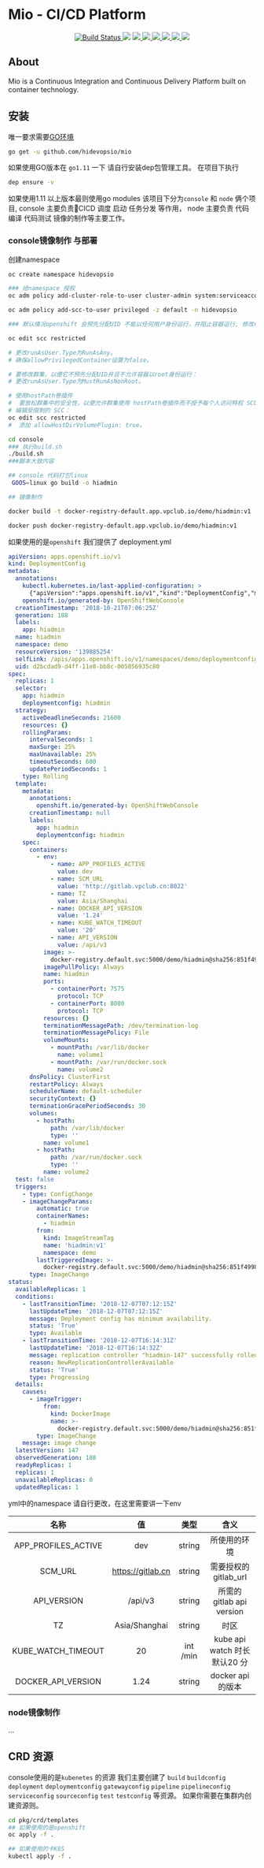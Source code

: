 # Mio - CI/CD Platform

<p align="center">
  <a href="https://travis-ci.org/hidevopsio/mio?branch=master">
    <img src="https://travis-ci.org/hidevopsio/mio.svg?branch=master" alt="Build Status"/>
  </a>
  <a class="badge-align" href="https://www.codacy.com/app/john-deng/mio?utm_source=github.com&amp;utm_medium=referral&amp;utm_content=hidevopsio/mio&amp;utm_campaign=Badge_Grade"><img src="https://api.codacy.com/project/badge/Grade/ee8ddbf56ece4f46a6efeb216c351a0f"/></a>
  <a href="https://github.com/hidevopsio/mio">
    <img src="https://tokei.rs/b1/github/hidevopsio/mio" />
  </a>
  <a href="https://codecov.io/gh/hidevopsio/mio">
    <img src="https://codecov.io/gh/hidevopsio/mio/branch/master/graph/badge.svg" />
  </a>
  <a href="https://opensource.org/licenses/Apache-2.0">
      <img src="https://img.shields.io/badge/License-Apache%202.0-green.svg" />
  </a>
  <a href="https://goreportcard.com/report/hidevops.io/mio">
      <img src="https://goreportcard.com/badge/hidevops.io/mio" />
  </a>
  <a href="https://godoc.org/hidevops.io/mio">
      <img src="https://godoc.org/github.com/golang/gddo?status.svg" />
  </a>
  <a href="https://gitter.im/hidevopsio/mio">
      <img src="https://img.shields.io/badge/GITTER-join%20chat-green.svg" />
  </a>
</p>

## About

Mio is a Continuous Integration and Continuous Delivery Platform built on container technology.

## 安装

唯一要求需要[GO环境](https://golang.org/)

```bash
go get -u github.com/hidevopsio/mio
```

如果使用GO版本在 `go1.11` 一下 请自行安装dep包管理工具。
在项目下执行

```bash
dep ensure -v
```

如果使用1.11 以上版本最则使用go modules
该项目下分为`console` 和 `node` 俩个项目, console 主要负责CICD 调度 启动 任务分发 等作用， node 主要负责 代码编译 代码测试 镜像的制作等主要工作。

### console镜像制作 与部署

创建namespace

```bash
oc create namespace hidevopsio

### 给namespace 授权
oc adm policy add-cluster-role-to-user cluster-admin system:serviceaccount:hidevopsio:default

oc adm policy add-scc-to-user privileged -z default -n hidevopsio

### 默认情况openshift 会预先分配UID 不能以任何用户身份运行，并阻止容器运行, 修改restricted

oc edit scc restricted

# 更改runAsUser.Type为RunAsAny。
# 确保allowPrivilegedContainer设置为false。

# 要修改群集，以便它不预先分配UID并且不允许容器以root身份运行：
# 更改runAsUser.Type为MustRunAsNonRoot。

# 使用hostPath卷插件
#  要放松群集中的安全性，以便允许群集使用 hostPath卷插件而不授予每个人访问特权 SCC 的权限：
# 编辑受限制的 SCC：
oc edit scc restricted
#  添加 allowHostDirVolumePlugin: true。
```

```bash
cd console
### 执行build.sh
./build.sh
###脚本大致内容

## console 代码打包linux
 GOOS=linux go build -o hiadmin

## 镜像制作

docker build -t docker-registry-default.app.vpclub.io/demo/hiadmin:v1 .

docker push docker-registry-default.app.vpclub.io/demo/hiadmin:v1

```

如果使用的是`openshift` 我们提供了 deployment.yml

```yml
apiVersion: apps.openshift.io/v1
kind: DeploymentConfig
metadata:
  annotations:
    kubectl.kubernetes.io/last-applied-configuration: >
      {"apiVersion":"apps.openshift.io/v1","kind":"DeploymentConfig","metadata":{"annotations":{},"labels":{"app":"hiadmin"},"name":"hiadmin","namespace":"demo"},"spec":{"replicas":1,"selector":{"app":"hiadmin","deploymentconfig":"hiadmin"},"strategy":{"activeDeadlineSeconds":21600},"template":{"spec":{"containers":[{"env":[{"name":"APP_PROFILES_ACTIVE","value":"dev"},{"name":"SCM_URL","value":"http://gitlab.vpclub.cn:8022"}],"image":"docker-registry.default.svc:5000/demo/hiadmin@sha256:6cec6fbb1afed87f60d04050c08248dd3e386302e4e3757931d1625514b176c5","imagePullPolicy":"Always","name":"hiadmin","ports":[{"containerPort":7575,"protocol":"TCP"},{"containerPort":8080,"protocol":"TCP"}],"resources":{},"terminationMessagePath":"/dev/termination-log","terminationMessagePolicy":"File","volumeMounts":[{"mountPath":"/var/lib/docker","name":"volume1"},{"mountPath":"/var/run/docker.sock","name":"volume2"}]}],"dnsPolicy":"ClusterFirst","restartPolicy":"Always","schedulerName":"default-scheduler","securityContext":{},"terminationGracePeriodSeconds":30,"volumes":[{"hostPath":{"path":"/var/lib/docker","type":""},"name":"volume1"},{"hostPath":{"path":"/var/run/docker.sock","type":""},"name":"volume2"}]}},"test":false,"triggers":[{"type":"ConfigChange"},{"imageChangeParams":{"automatic":true,"containerNames":["hiadmin"],"from":{"kind":"ImageStreamTag","name":"hiadmin:v1","namespace":"demo"},"lastTriggeredImage":"docker.vpclub.cn/demo/admin:v1"},"type":"ImageChange"}]}}
    openshift.io/generated-by: OpenShiftWebConsole
  creationTimestamp: '2018-10-21T07:06:25Z'
  generation: 188
  labels:
    app: hiadmin
  name: hiadmin
  namespace: demo
  resourceVersion: '139885254'
  selfLink: /apis/apps.openshift.io/v1/namespaces/demo/deploymentconfigs/hiadmin
  uid: d2bcdad9-d4ff-11e8-bb8c-005056935c80
spec:
  replicas: 1
  selector:
    app: hiadmin
    deploymentconfig: hiadmin
  strategy:
    activeDeadlineSeconds: 21600
    resources: {}
    rollingParams:
      intervalSeconds: 1
      maxSurge: 25%
      maxUnavailable: 25%
      timeoutSeconds: 600
      updatePeriodSeconds: 1
    type: Rolling
  template:
    metadata:
      annotations:
        openshift.io/generated-by: OpenShiftWebConsole
      creationTimestamp: null
      labels:
        app: hiadmin
        deploymentconfig: hiadmin
    spec:
      containers:
        - env:
            - name: APP_PROFILES_ACTIVE
              value: dev
            - name: SCM_URL
              value: 'http://gitlab.vpclub.cn:8022'
            - name: TZ
              value: Asia/Shanghai
            - name: DOCKER_API_VERSION
              value: '1.24'
            - name: KUBE_WATCH_TIMEOUT
              value: '20'
            - name: API_VERSION
              value: /api/v3
          image: >-
            docker-registry.default.svc:5000/demo/hiadmin@sha256:851f49987fbbf469cbe87c6c26160a1ce7cb1ce5bdb6b1b7d3795127b8a44436
          imagePullPolicy: Always
          name: hiadmin
          ports:
            - containerPort: 7575
              protocol: TCP
            - containerPort: 8080
              protocol: TCP
          resources: {}
          terminationMessagePath: /dev/termination-log
          terminationMessagePolicy: File
          volumeMounts:
            - mountPath: /var/lib/docker
              name: volume1
            - mountPath: /var/run/docker.sock
              name: volume2
      dnsPolicy: ClusterFirst
      restartPolicy: Always
      schedulerName: default-scheduler
      securityContext: {}
      terminationGracePeriodSeconds: 30
      volumes:
        - hostPath:
            path: /var/lib/docker
            type: ''
          name: volume1
        - hostPath:
            path: /var/run/docker.sock
            type: ''
          name: volume2
  test: false
  triggers:
    - type: ConfigChange
    - imageChangeParams:
        automatic: true
        containerNames:
          - hiadmin
        from:
          kind: ImageStreamTag
          name: 'hiadmin:v1'
          namespace: demo
        lastTriggeredImage: >-
          docker-registry.default.svc:5000/demo/hiadmin@sha256:851f49987fbbf469cbe87c6c26160a1ce7cb1ce5bdb6b1b7d3795127b8a44436
      type: ImageChange
status:
  availableReplicas: 1
  conditions:
    - lastTransitionTime: '2018-12-07T07:12:15Z'
      lastUpdateTime: '2018-12-07T07:12:15Z'
      message: Deployment config has minimum availability.
      status: 'True'
      type: Available
    - lastTransitionTime: '2018-12-07T16:14:31Z'
      lastUpdateTime: '2018-12-07T16:14:32Z'
      message: replication controller "hiadmin-147" successfully rolled out
      reason: NewReplicationControllerAvailable
      status: 'True'
      type: Progressing
  details:
    causes:
      - imageTrigger:
          from:
            kind: DockerImage
            name: >-
              docker-registry.default.svc:5000/demo/hiadmin@sha256:851f49987fbbf469cbe87c6c26160a1ce7cb1ce5bdb6b1b7d3795127b8a44436
        type: ImageChange
    message: image change
  latestVersion: 147
  observedGeneration: 188
  readyReplicas: 1
  replicas: 1
  unavailableReplicas: 0
  updatedReplicas: 1
```

yml中的namespace 请自行更改，在这里需要讲一下env

名称|值|类型|含义
:---:|:---:|:---:|:---:
|APP_PROFILES_ACTIVE|dev|string|所使用的环境|
|SCM_URL|https://gitlab.cn|string|需要授权的gitlab_url|
|API_VERSION|/api/v3|string|所需的gitlab api version |
|TZ|Asia/Shanghai|string|时区|
|KUBE_WATCH_TIMEOUT|20|int  /min|kube api watch 时长默认20 分|
|DOCKER_API_VERSION|1.24|string|docker api 的版本|

### node镜像制作

...

## CRD 资源

console使用的是`kubenetes` 的资源 我们主要创建了 `build` `buildconfig` `deployment` `deploymentconfig` `gatewayconfig` `pipeline` `pipelineconfig` `serviceconfig`
`sourceconfig` `test` `testconfig` 等资源。
如果你需要在集群内创建资源则。

```bash
cd pkg/crd/templates
## 如果使用的是openshift
oc apply -f .

## 如果使用的卡K8S
kubectl apply -f .
```


